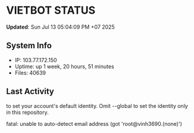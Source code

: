 # VIETBOT STATUS
**Updated**: Sun Jul 13 05:04:09 PM +07 2025

## System Info
- IP: 103.77.172.150
- Uptime: up 1 week, 20 hours, 51 minutes
- Files: 40639

## Last Activity

to set your account's default identity.
Omit --global to set the identity only in this repository.

fatal: unable to auto-detect email address (got 'root@vinh3690.(none)')
